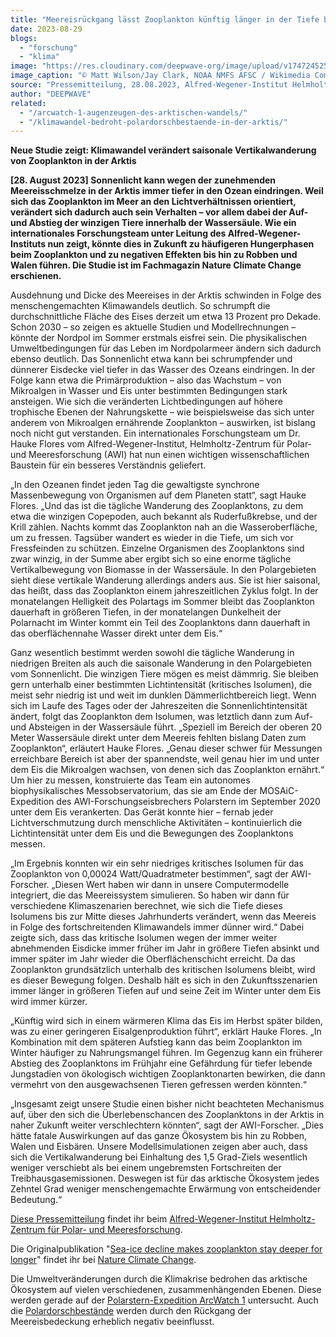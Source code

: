 ```yaml
---
title: "Meereisrückgang lässt Zooplankton künftig länger in der Tiefe bleiben"
date: 2023-08-29
blogs: 
  - "forschung"
  - "klima"
image: "https://res.cloudinary.com/deepwave-org/image/upload/v1747245259/deepwave.org/Zooplankton.jpg"
image_caption: "© Matt Wilson/Jay Clark, NOAA NMFS AFSC / Wikimedia Commons (PD)"
source: "Pressemitteilung, 28.08.2023, Alfred-Wegener-Institut Helmholtz-Zentrum für Polar- und Meeresforschung"
author: "DEEPWAVE"
related: 
  - "/arcwatch-1-augenzeugen-des-arktischen-wandels/"
  - "/klimawandel-bedroht-polardorschbestaende-in-der-arktis/"
---
```


**Neue Studie zeigt: Klimawandel verändert saisonale Vertikalwanderung von Zooplankton in der Arktis**

**\[28. August 2023\] Sonnenlicht kann wegen der zunehmenden Meereisschmelze in der Arktis immer tiefer in den Ozean eindringen. Weil sich das Zooplankton im Meer an den Lichtverhältnissen orientiert, verändert sich dadurch auch sein Verhalten – vor allem dabei der Auf- und Abstieg der winzigen Tiere innerhalb der Wassersäule. Wie ein internationales Forschungsteam unter Leitung des Alfred-Wegener-Instituts nun zeigt, könnte dies in Zukunft zu häufigeren Hungerphasen beim Zooplankton und zu negativen Effekten bis hin zu Robben und Walen führen. Die Studie ist im Fachmagazin Nature Climate Change erschienen.**

Ausdehnung und Dicke des Meereises in der Arktis schwinden in Folge des menschengemachten Klimawandels deutlich. So schrumpft die durchschnittliche Fläche des Eises derzeit um etwa 13 Prozent pro Dekade. Schon 2030 – so zeigen es aktuelle Studien und Modellrechnungen – könnte der Nordpol im Sommer erstmals eisfrei sein. Die physikalischen Umweltbedingungen für das Leben im Nordpolarmeer ändern sich dadurch ebenso deutlich. Das Sonnenlicht etwa kann bei schrumpfender und dünnerer Eisdecke viel tiefer in das Wasser des Ozeans eindringen. In der Folge kann etwa die Primärproduktion – also das Wachstum – von Mikroalgen in Wasser und Eis unter bestimmten Bedingungen stark ansteigen. Wie sich die veränderten Lichtbedingungen auf höhere trophische Ebenen der Nahrungskette – wie beispielsweise das sich unter anderem von Mikroalgen ernährende Zooplankton – auswirken, ist bislang noch nicht gut verstanden. Ein internationales Forschungsteam um Dr. Hauke Flores vom Alfred-Wegener-Institut, Helmholtz-Zentrum für Polar- und Meeresforschung (AWI) hat nun einen wichtigen wissenschaftlichen Baustein für ein besseres Verständnis geliefert.

„In den Ozeanen findet jeden Tag die gewaltigste synchrone Massenbewegung von Organismen auf dem Planeten statt“, sagt Hauke Flores. „Und das ist die tägliche Wanderung des Zooplanktons, zu dem etwa die winzigen Copepoden, auch bekannt als Ruderfußkrebse, und der Krill zählen. Nachts kommt das Zooplankton nah an die Wasseroberfläche, um zu fressen. Tagsüber wandert es wieder in die Tiefe, um sich vor Fressfeinden zu schützen. Einzelne Organismen des Zooplanktons sind zwar winzig, in der Summe aber ergibt sich so eine enorme tägliche Vertikalbewegung von Biomasse in der Wassersäule. In den Polargebieten sieht diese vertikale Wanderung allerdings anders aus. Sie ist hier saisonal, das heißt, dass das Zooplankton einem jahreszeitlichen Zyklus folgt. In der monatelangen Helligkeit des Polartags im Sommer bleibt das Zooplankton dauerhaft in größeren Tiefen, in der monatelangen Dunkelheit der Polarnacht im Winter kommt ein Teil des Zooplanktons dann dauerhaft in das oberflächennahe Wasser direkt unter dem Eis.“

Ganz wesentlich bestimmt werden sowohl die tägliche Wanderung in niedrigen Breiten als auch die saisonale Wanderung in den Polargebieten vom Sonnenlicht. Die winzigen Tiere mögen es meist dämmrig. Sie bleiben gern unterhalb einer bestimmten Lichtintensität (kritisches Isolumen), die meist sehr niedrig ist und weit im dunklen Dämmerlichtbereich liegt. Wenn sich im Laufe des Tages oder der Jahreszeiten die Sonnenlichtintensität ändert, folgt das Zooplankton dem Isolumen, was letztlich dann zum Auf- und Absteigen in der Wassersäule führt. „Speziell im Bereich der oberen 20 Meter Wassersäule direkt unter dem Meereis fehlten bislang Daten zum Zooplankton“, erläutert Hauke Flores. „Genau dieser schwer für Messungen erreichbare Bereich ist aber der spannendste, weil genau hier im und unter dem Eis die Mikroalgen wachsen, von denen sich das Zooplankton ernährt.“ Um hier zu messen, konstruierte das Team ein autonomes biophysikalisches Messobservatorium, das sie am Ende der MOSAiC-Expedition des AWI-Forschungseisbrechers Polarstern im September 2020 unter dem Eis verankerten. Das Gerät konnte hier – fernab jeder Lichtverschmutzung durch menschliche Aktivitäten – kontinuierlich die Lichtintensität unter dem Eis und die Bewegungen des Zooplanktons messen.

„Im Ergebnis konnten wir ein sehr niedriges kritisches Isolumen für das Zooplankton von 0,00024 Watt/Quadratmeter bestimmen“, sagt der AWI-Forscher. „Diesen Wert haben wir dann in unsere Computermodelle integriert, die das Meereissystem simulieren. So haben wir dann für verschiedene Klimaszenarien berechnet, wie sich die Tiefe dieses Isolumens bis zur Mitte dieses Jahrhunderts verändert, wenn das Meereis in Folge des fortschreitenden Klimawandels immer dünner wird.“ Dabei zeigte sich, dass das kritische Isolumen wegen der immer weiter abnehmenden Eisdicke immer früher im Jahr in größere Tiefen absinkt und immer später im Jahr wieder die Oberflächenschicht erreicht. Da das Zooplankton grundsätzlich unterhalb des kritischen Isolumens bleibt, wird es dieser Bewegung folgen. Deshalb hält es sich in den Zukunftsszenarien immer länger in größeren Tiefen auf und seine Zeit im Winter unter dem Eis wird immer kürzer.

„Künftig wird sich in einem wärmeren Klima das Eis im Herbst später bilden, was zu einer geringeren Eisalgenproduktion führt“, erklärt Hauke Flores. „In Kombination mit dem späteren Aufstieg kann das beim Zooplankton im Winter häufiger zu Nahrungsmangel führen. Im Gegenzug kann ein früherer Abstieg des Zooplanktons im Frühjahr eine Gefährdung für tiefer lebende Jungstadien von ökologisch wichtigen Zooplanktonarten bewirken, die dann vermehrt von den ausgewachsenen Tieren gefressen werden könnten.“

„Insgesamt zeigt unsere Studie einen bisher nicht beachteten Mechanismus auf, über den sich die Überlebenschancen des Zooplanktons in der Arktis in naher Zukunft weiter verschlechtern könnten“, sagt der AWI-Forscher. „Dies hätte fatale Auswirkungen auf das ganze Ökosystem bis hin zu Robben, Walen und Eisbären. Unsere Modellsimulationen zeigen aber auch, dass sich die Vertikalwanderung bei Einhaltung des 1,5 Grad-Ziels wesentlich weniger verschiebt als bei einem ungebremsten Fortschreiten der Treibhausgasemissionen. Deswegen ist für das arktische Ökosystem jedes Zehntel Grad weniger menschengemachte Erwärmung von entscheidender Bedeutung.“

[Diese Pressemitteilung](https://www.awi.de/ueber-uns/service/presse/presse-detailansicht/meereisrueckgang-laesst-zooplankton-kuenftig-laenger-in-der-tiefe-bleiben.html) findet ihr beim [Alfred-Wegener-Institut Helmholtz-Zentrum für Polar- und Meeresforschung](https://www.awi.de/).

Die Originalpublikation "[Sea-ice decline makes zooplankton stay deeper for longer](https://www.nature.com/articles/s41558-023-01779-1)" findet ihr bei [Nature Climate Change](https://www.nature.com/nclimate/).

Die Umweltveränderungen durch die Klimakrise bedrohen das arktische Ökosystem auf vielen verschiedenen, zusammenhängenden Ebenen. Diese werden gerade auf der [Polarstern-Expedition ArcWatch 1](https://www.deepwave.org/arcwatch-1-augenzeugen-des-arktischen-wandels/) untersucht. Auch die [Polardorschbestände](https://www.deepwave.org/klimawandel-bedroht-polardorschbestaende-in-der-arktis/) werden durch den Rückgang der Meereisbedeckung erheblich negativ beeinflusst.
